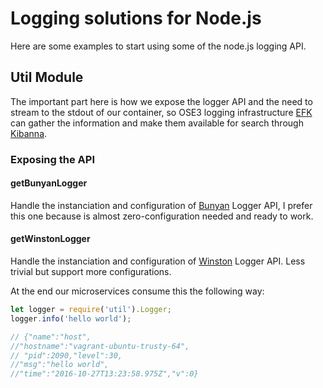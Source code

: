 # Logging solutions for Node.js
Here are some examples to start using some of the node.js logging API.


## Util Module

The important part here is how we expose the logger API and the need to stream to the stdout of our container, so OSE3 logging infrastructure [EFK](https://bitbucket.org/bankaudigroup/cesar-logging-infra) can gather the information and make them available for search through [Kibanna](https://www.elastic.co/products/kibana).

### Exposing the API

#### getBunyanLogger

Handle the instanciation and configuration of [Bunyan](https://github.com/trentm/node-bunyan) Logger API, I prefer this one because is almost zero-configuration needed and ready to work.  

#### getWinstonLogger

Handle the instanciation and configuration of [Winston](https://github.com/winstonjs/winston) Logger API. Less trivial but support more configurations.



At the end our microservices consume this the following way:

```javascript
let logger = require('util').Logger;
logger.info('hello world');

// {"name":"host",
//"hostname":"vagrant-ubuntu-trusty-64",
// "pid":2090,"level":30,
//"msg":"hello world",
//"time":"2016-10-27T13:23:58.975Z","v":0}
```
